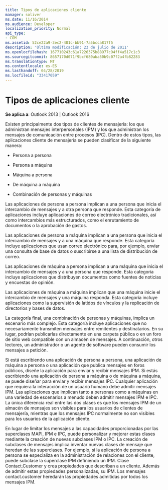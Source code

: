 ```yaml
---
title: Tipos de aplicaciones cliente
manager: soliver
ms.date: 11/16/2014
ms.audience: Developer
localization_priority: Normal
api_type:
- COM
ms.assetid: 52ce22a9-3ec2-481c-bb91-7a5bcca817f5
description: 'Última modificación: 23 de julio de 2011'
ms.openlocfilehash: 167710243c61a7226375b88977c94ff4a517c1c3
ms.sourcegitcommit: 8657170d071f9bcf680aba50b9c07f2a4fb82283
ms.translationtype: MT
ms.contentlocale: es-ES
ms.lasthandoff: 04/28/2019
ms.locfileid: "33417059"
---
```

# <a name="types-of-client-applications"></a>Tipos de aplicaciones cliente

  
  
**Se aplica a**: Outlook 2013 | Outlook 2016 
  
Existen principalmente dos tipos de clientes de mensajería: los que administran mensajes interpersonales (IPM) y los que administran los mensajes de comunicación entre procesos (IPC). Dentro de estos tipos, las aplicaciones cliente de mensajería se pueden clasificar de la siguiente manera:
  
- Persona a persona
    
- Persona a máquina
    
- Máquina a persona
    
- De máquina a máquina
    
- Combinación de personas y máquinas
    
Las aplicaciones de persona a persona implican a una persona que inicia el intercambio de mensajes y a otra persona que responde. Esta categoría de aplicaciones incluye aplicaciones de correo electrónico tradicionales, así como intercambios más estructurados, como el enrutamiento de documentos o la aprobación de gastos.
  
Las aplicaciones de persona a máquina implican a una persona que inicia el intercambio de mensajes y a una máquina que responde. Esta categoría incluye aplicaciones que usan correo electrónico para, por ejemplo, enviar una consulta de base de datos o suscribirse a una lista de distribución de correo.
  
Las aplicaciones de máquina a persona implican a una máquina que inicia el intercambio de mensajes y a una persona que responde. Esta categoría incluye aplicaciones que distribuyen documentos como fuentes de noticias y encuestas de opinión.
  
Las aplicaciones de máquina a máquina implican que una máquina inicie el intercambio de mensajes y una máquina responda. Esta categoría incluye aplicaciones como la supervisión de latidos de vínculos y la replicación de directorios y bases de datos.
  
La categoría final, una combinación de personas y máquinas, implica un escenario más complejo. Esta categoría incluye aplicaciones que no necesariamente transmiten mensajes entre remitentes y destinatarios. En su lugar, podrían publicarlas directamente en una carpeta pública o en un foro de sitio web compatible con un almacén de mensajes. A continuación, otros lectores, un administrador o un agente de software pueden consumir los mensajes a petición.
  
Si está escribiendo una aplicación de persona a persona, una aplicación de máquina a persona o una aplicación que publica mensajes en foros públicos, diseñe la aplicación para enviar y recibir mensajes IPM. Si estás escribiendo una aplicación de persona a máquina o de máquina a máquina, se puede diseñar para enviar y recibir mensajes IPC. Cualquier aplicación que requiera la interacción de un usuario humano debe admitir mensajes IPM. Las aplicaciones que implican tanto a personas como a máquinas en una variedad de escenarios a menudo deben admitir mensajes IPM e IPC. La única diferencia real entre las dos clases es que los mensajes IPM de un almacén de mensajes son visibles para los usuarios de clientes de mensajería, mientras que los mensajes IPC normalmente no son visibles para los usuarios de la aplicación cliente. 
  
En lugar de limitar los mensajes a las capacidades proporcionadas por las superclases MAPI, IPM e IPC, puede personalizar y mejorar estas clases mediante la creación de nuevas subclases IPM o IPC. La creación de subclases de mensajes implica inventar nuevas clases de mensaje que heredan de las superclases. Por ejemplo, si la aplicación de persona a persona se especializa en la administración de relaciones con el cliente, puede subclase la superclase IPM definiendo un IPM. Clase Contact.Customer y crea propiedades que describan a un cliente. Además de admitir estas propiedades personalizadas, su IPM. Los mensajes contact.customer heredarán las propiedades admitidas por todos los mensajes IPM.
  

